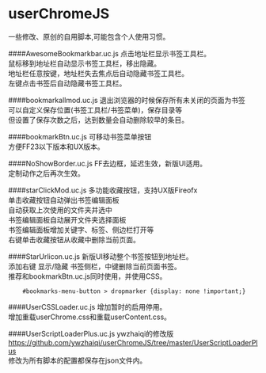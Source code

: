 userChromeJS
============
一些修改、原创的自用脚本,可能包含个人使用习惯。

####AwesomeBookmarkbar.uc.js
点击地址栏显示书签工具栏。<br /> 
鼠标移到地址栏自动显示书签工具栏，移出隐藏。<br /> 
地址栏任意按键，地址栏失去焦点后自动隐藏书签工具栏。<br /> 
左键点击书签后自动隐藏书签工具栏。

####bookmarkallmod.uc.js
退出浏览器的时候保存所有未关闭的页面为书签<br /> 
可以自定义保存位置(书签工具栏/书签菜单)，保存目录等<br /> 
但设置了保存次数之后，达到数量会自动删除较早的条目。

####bookmarkBtn.uc.js
可移动书签菜单按钮<br /> 
方便FF23以下版本和UX版本。

####NoShowBorder.uc.js
FF去边框，延迟生效，新版UI适用。<br /> 
定制动作之后再次生效。

####starClickMod.uc.js
多功能收藏按钮，支持UX版Fireofx<br /> 
单击收藏按钮自动弹出书签编辑面板<br /> 
自动获取上次使用的文件夹并选中<br /> 
书签编辑面板自动展开文件夹选择面板<br /> 
书签编辑面板增加关键字、标签、侧边栏打开等<br /> 
右键单击收藏按钮从收藏中删除当前页面。

####StarUrlicon.uc.js
新版UI移动整个书签按钮到地址栏。<br /> 
添加右键 显示/隐藏 书签侧栏，中键删除当前页面书签。<br /> 
推荐和bookmarkBtn.uc.js同时使用，并使用CSS。

		#bookmarks-menu-button > dropmarker {display: none !important;}

####UserCSSLoader.uc.js
增加暂时的启用停用。<br /> 
增加重载userChrome.css和重载userContent.css。<br /> 

####UserScriptLoaderPlus.uc.js
ywzhaiqi的修改版 https://github.com/ywzhaiqi/userChromeJS/tree/master/UserScriptLoaderPlus<br /> 
修改为所有脚本的配置都保存在json文件内。

